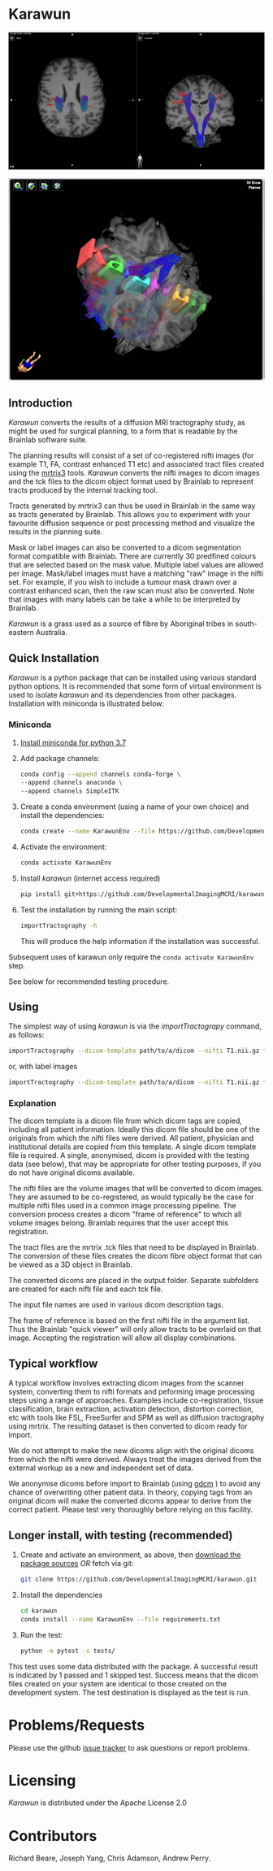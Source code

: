 # Karawun

![Brainlab screenshot](Pics/brainlab_screenshot.png)

![Brainlab objects](Pics/brainlab_objects.png)

## Introduction

_Karawun_ converts the results of a diffusion MRI tractography study,
as might be used for surgical planning, to a form that is readable by
the Brainlab software suite.

The planning results will consist of a set of co-registered nifti images
(for example T1, FA, contrast enhanced T1 etc) and associated tract files
created using the [mrtrix3](https://www.mrtrix.org/) tools. _Karawun_ converts
the nifti images to dicom images and the tck files to the dicom object format
used by Brainlab to represent tracts produced by the internal tracking tool.

Tracts generated by mrtrix3 can thus be used in Brainlab in the same
way as tracts generated by Brainlab. This allows you to experiment
with your favourite diffusion sequence or post processing method and
visualize the results in the planning suite.

Mask or label images can also be converted to a dicom segmentation
format compatible with Brainlab. There are currently 30 predfined
colours that are selected based on the mask value. Multiple
label values are allowed per image. Mask/label images must have a matching
"raw" image in the nifti set. For example, if you wish to include a tumour
mask drawn over a contrast enhanced scan, then the raw scan must also
be converted. Note that images with many labels can be take a while
to be interpreted by Brainlab.

_Karawun_ is a grass used as a source of fibre by Aboriginal
tribes in south-eastern Australia.

## Quick Installation

_Karawun_ is a python package that can be installed using various
standard python options. It is recommended that some form of virtual environment
is used to isolate _karawun_ and its dependencies from other packages. Installation
with miniconda is illustrated below:

### Miniconda

1. [Install miniconda for python 3.7](https://docs.conda.io/en/latest/miniconda.html)

1. Add package channels:
    ```bash
    conda config --append channels conda-forge \
    --append channels anaconda \
    --append channels SimpleITK
    ```
1. Create a conda environment (using a name of your own choice) and install the dependencies:
    ```bash
    conda create --name KarawunEnv --file https://github.com/DevelopmentalImagingMCRI/karawun/raw/master/requirements.txt
    ```
1. Activate the environment:
    ```bash
    conda activate KarawunEnv
    ```
1. Install _karawun_ (internet access required)
    ```bash
    pip install git+https://github.com/DevelopmentalImagingMCRI/karawun.git@master
    ```
1. Test the installation by running the main script:
    ```bash
    importTractography -h
    ```
    This will produce the help information if the installation was successful.

Subsequent uses of karawun only require the `conda activate KarawunEnv` step.

See below for recommended testing procedure.

## Using
The simplest way of using _karawun_ is via the _importTractograpy_ command, as follows:

```bash
importTractography --dicom-template path/to/a/dicom --nifti T1.nii.gz fa.nii.gz --tract-files left_cst.tck right_cst.tck -o path/to/output/folder
```

or, with label images

```bash
importTractography --dicom-template path/to/a/dicom --nifti T1.nii.gz fa.nii.gz --tract-files left_cst.tck right_cst.tck --label-files lesion.nii.gz white_matter.nii.gz  -o path/to/output/folder
```

### Explanation

The dicom template is a dicom file from which dicom tags are copied,
including all patient information. Ideally this dicom file should be
one of the originals from which the nifti files were derived. All
patient, physician and institutional details are copied from this
template. A single dicom template file is required. A single,
anonymised, dicom is provided with the testing data (see below), that
may be appropriate for other testing purposes, if you do not have
original dicoms available.

The nifti files are the volume images that will be converted to dicom
images. They are assumed to be co-registered, as would typically be
the case for multiple nifti files used in a common image processing
pipeline. The conversion process creates a dicom "frame of reference" to
which all volume images belong. Brainlab requires that the user accept
this registration.

The tract files are the mrtrix .tck files that need to be
displayed in Brainlab. The conversion of these files
creates the dicom fibre object format that can be viewed as a 3D
object in Brainlab.

The converted dicoms are placed in the output folder. Separate
subfolders are created for each nifti file and each tck file.

The input file names are used in various dicom description tags.

The frame of reference is based on the first nifti file in the
argument list. Thus the Brainlab "quick viewer" will only allow tracts
to be overlaid on that image. Accepting the registration will allow all
display combinations.

## Typical workflow

A typical workflow involves extracting dicom images from the scanner
system, converting them to nifti formats and peforming image
processing steps using a range of approaches. Examples include
co-registration, tissue classification, brain extraction, activation
detection, distortion correction, etc with tools like FSL, FreeSurfer and
SPM as well as diffusion tractography using mrtrix. The resulting dataset is then
converted to dicom ready for import.

We do not attempt to make the new dicoms align with the original
dicoms from which the nifti were derived. Always treat the images
derived from the external workup as a new and independent set of data.

We anonymise dicoms before import to Brainlab (using
[gdcm](https://sourceforge.net/p/gdcm/gdcm/) ) to avoid any chance of
overwriting other patient data. In theory, copying tags from an
original dicom will make the converted dicoms appear to derive from
the correct patient. Please test very thoroughly before relying on
this facility.

## Longer install, with testing (recommended)

1. Create and activate an environment, as above, then [download the package sources](https://github.com/DevelopmentalImagingMCRI/karawun/archive/master.zip) *OR* fetch via git:
    ```bash
    git clone https://github.com/DevelopmentalImagingMCRI/karawun.git
    ```
1. Install the dependencies
    ```bash
    cd karawun
    conda install --name KarawunEnv --file requirements.txt
    ```

1. Run the test:
    ```bash
    python -m pytest -s tests/
    ```

This test uses some data distributed with the package. A successful
result is indicated by 1 passed and 1 skipped test. Success means that
the dicom files created on your system are identical to those created
on the development system. The test destination is displayed as the
test is run.

# Problems/Requests

Please use the github [issue tracker](https://github.com/DevelopmentalImagingMCRI/karawun/issues) to ask questions or report problems.

# Licensing

_Karawun_ is distributed under the Apache License 2.0


# Contributors

Richard Beare, Joseph Yang, Chris Adamson, Andrew Perry.
